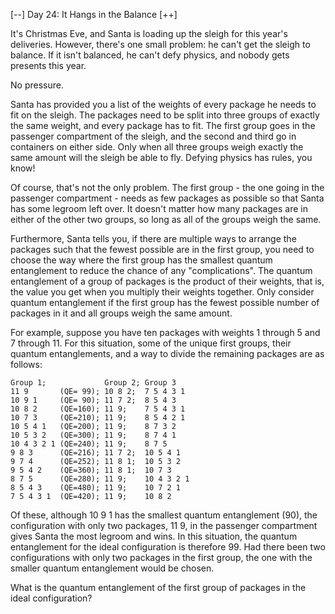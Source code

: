 [--] Day 24: It Hangs in the Balance [++]

It's Christmas Eve, and Santa is loading up the sleigh for 
this year's deliveries. However, there's one small problem: 
he can't get the sleigh to balance. If it isn't balanced, 
he can't defy physics, and nobody gets presents this year.

No pressure.

Santa has provided you a list of the weights of every package 
he needs to fit on the sleigh. The packages need to be split 
into three groups of exactly the same weight, and every package 
has to fit. The first group goes in the passenger compartment 
of the sleigh, and the second and third go in containers on 
either side. Only when all three groups weigh exactly the same 
amount will the sleigh be able to fly. Defying physics has rules, 
you know!

Of course, that's not the only problem. The first group - the 
one going in the passenger compartment - needs as few packages 
as possible so that Santa has some legroom left over. It doesn't 
matter how many packages are in either of the other two groups, 
so long as all of the groups weigh the same.

Furthermore, Santa tells you, if there are multiple ways to 
arrange the packages such that the fewest possible are in the 
first group, you need to choose the way where the first group 
has the smallest quantum entanglement to reduce the chance of 
any "complications". The quantum entanglement of a group of 
packages is the product of their weights, that is, the value 
you get when you multiply their weights together. Only consider 
quantum entanglement if the first group has the fewest possible 
number of packages in it and all groups weigh the same amount.

For example, suppose you have ten packages with weights 1 through 5 
and 7 through 11. For this situation, some of the unique first 
groups, their quantum entanglements, and a way to divide the 
remaining packages are as follows:

```
Group 1;             Group 2; Group 3
11 9       (QE= 99); 10 8 2;  7 5 4 3 1
10 9 1     (QE= 90); 11 7 2;  8 5 4 3
10 8 2     (QE=160); 11 9;    7 5 4 3 1
10 7 3     (QE=210); 11 9;    8 5 4 2 1
10 5 4 1   (QE=200); 11 9;    8 7 3 2
10 5 3 2   (QE=300); 11 9;    8 7 4 1
10 4 3 2 1 (QE=240); 11 9;    8 7 5
9 8 3      (QE=216); 11 7 2;  10 5 4 1
9 7 4      (QE=252); 11 8 1;  10 5 3 2
9 5 4 2    (QE=360); 11 8 1;  10 7 3
8 7 5      (QE=280); 11 9;    10 4 3 2 1
8 5 4 3    (QE=480); 11 9;    10 7 2 1
7 5 4 3 1  (QE=420); 11 9;    10 8 2
```

Of these, although 10 9 1 has the smallest quantum entanglement (90), 
the configuration with only two packages, 11 9, in the passenger 
compartment gives Santa the most legroom and wins. In this situation, 
the quantum entanglement for the ideal configuration is therefore 99. 
Had there been two configurations with only two packages in the first 
group, the one with the smaller quantum entanglement would be chosen.

What is the quantum entanglement of the first group of packages in 
the ideal configuration?

